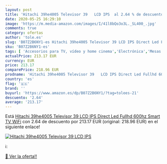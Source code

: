 ```yaml
---
layout: post
title: 'Hitachi 39he4005 Televisor 39   LCD IPS  al 2.64 % de descuento'
date: 2020-05-25 16:29:10
image: 'https://m.media-amazon.com/images/I/41l8bQo3o3L._SL400_.jpg'
comments: true
category: ofertas
author: 'tole.es'
slug: 'B07Z2B6NY1-es Hitachi 39he4005 Televisor 39 LCD IPS Direct Led Fullhd...'
sku: 'B07Z2B6NY1-es'
tags: [ 'Accesorios para TV, vídeo y home cinema','Electrónica','Mesas y soportes para TV','Soportes de pared y techo para TV','TV, vídeo y home cinema','Televisores','smart','televisor','tv', ]
actualPrice: 213.17 EUR
currency: EUR
price: 213.17
comparePrice: 218.96 EUR
prodname: 'Hitachi 39he4005 Televisor 39   LCD IPS Direct Led Fullhd 600hz Smart TV WiFi'
country: 'es'
flag: '🇪🇸'
brand: ''
buyurl: 'https://www.amazon.es/dp/B07Z2B6NY1/?tag=tolees-21'
descuento: '2.64'
average: '213.17'
---
```


Está [Hitachi 39he4005 Televisor 39   LCD IPS Direct Led Fullhd 600hz Smart TV WiFi](https://www.amazon.es/dp/B07Z2B6NY1/?tag=tolees-21) con 2.64 de descuento por 213.17 EUR (original: 218.96 EUR) en el siguiente enlace!

[![Hitachi 39he4005 Televisor 39   LCD IPS ](https://m.media-amazon.com/images/I/41l8bQo3o3L._SL400_.jpg)](https://www.amazon.es/dp/B07Z2B6NY1/?tag=tolees-21)

ℹ️:


[🛒 Ver la oferta!!](https://www.amazon.es/dp/B07Z2B6NY1/?tag=tolees-21)
